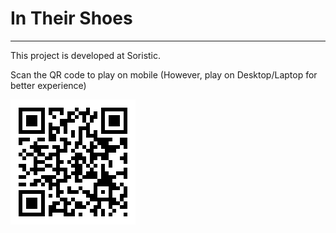 # In Their Shoes

---

This project is developed at Soristic.

Scan the QR code to play on mobile (However, play on Desktop/Laptop for better experience)

![QR code](/assets/images/empathyYouth.png)
